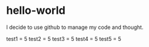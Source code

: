 # hello-world


I decide to use github to manage my code and thought.


test1 = 5
test2 = 5
test3 = 5
test4 = 5
test5 = 5
